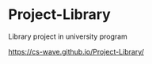 # Project-Library
Library project in university program

https://cs-wave.github.io/Project-Library/
